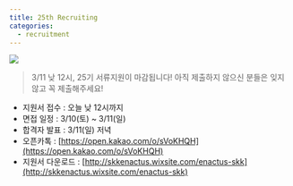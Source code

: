 ```yaml
---
title: 25th Recruiting
categories:
  - recruitment
---
```



![](/images/recruits/2018-상반기-포스터.jpg)


> 3/11 낮 12시, 25기 서류지원이 마감됩니다! 아직 제출하지 않으신 분들은 잊지 않고 꼭 제출해주세요!

+ 지원서 접수 :  오늘 낮 12시까지
+ 면접 일정 :  3/10(토) ~ 3/11(일)
+ 합격자 발표 : 3/11(일) 저녁
+ 오픈카톡 : [https://open.kakao.com/o/sVoKHQH](https://open.kakao.com/o/sVoKHQH)
+ 지원서 다운로드 :  [http://skkenactus.wixsite.com/enactus-skk](http://skkenactus.wixsite.com/enactus-skk)
